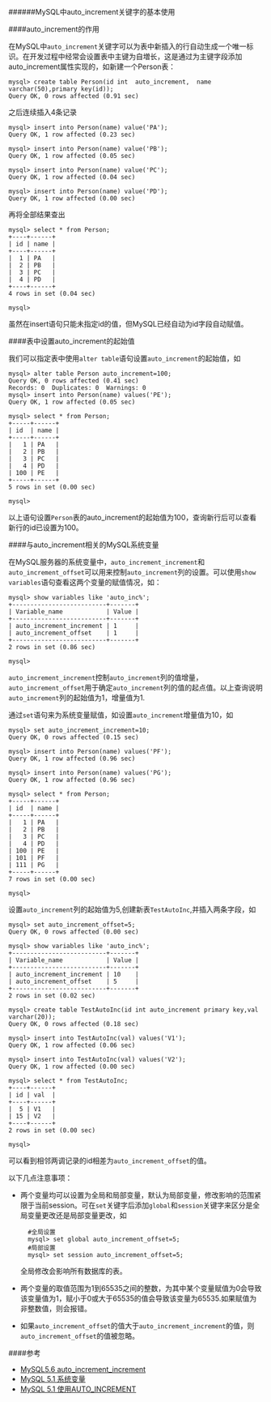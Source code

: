 ######MySQL中auto_increment关键字的基本使用

####auto_increment的作用

在MySQL中`auto_increment`关键字可以为表中新插入的行自动生成一个唯一标识。在开发过程中经常会设置表中主键为自増长，这是通过为主键字段添加auto_increment属性实现的，如新建一个Person表：

	mysql> create table Person(id int  auto_increment,	name varchar(50),primary key(id));
	Query OK, 0 rows affected (0.91 sec)

之后连续插入4条记录

	mysql> insert into Person(name) value('PA');
	Query OK, 1 row affected (0.23 sec)

	mysql> insert into Person(name) value('PB');
	Query OK, 1 row affected (0.05 sec)

	mysql> insert into Person(name) value('PC');
	Query OK, 1 row affected (0.04 sec)

	mysql> insert into Person(name) value('PD');
	Query OK, 1 row affected (0.00 sec)
 	 	
 再将全部结果查出
 
 	mysql> select * from Person;
	+----+------+
	| id | name |
	+----+------+
	|  1 | PA   |
	|  2 | PB   |
	|  3 | PC   |
	|  4 | PD   |
	+----+------+
	4 rows in set (0.04 sec)

	mysql> 
	
虽然在insert语句只能未指定id的值，但MySQL已经自动为id字段自动赋值。
 	
####表中设置auto_increment的起始值

我们可以指定表中使用`alter table`语句设置`auto_increment`的起始值，如

	mysql> alter table Person auto_increment=100;
	Query OK, 0 rows affected (0.41 sec)
	Records: 0  Duplicates: 0  Warnings: 0
	mysql> insert into Person(name) values('PE');
	Query OK, 1 row affected (0.05 sec)

	mysql> select * from Person;
	+-----+------+
	| id  | name |
	+-----+------+
	|   1 | PA   |
	|   2 | PB   |
	|   3 | PC   |
	|   4 | PD   |
	| 100 | PE   |
	+-----+------+
	5 rows in set (0.00 sec)

	mysql> 

以上语句设置`Person`表的auto_increment的起始值为100，查询新行后可以查看新行的id已设置为100。
	
####与auto_increment相关的MySQL系统变量

在MySQL服务器的系统变量中，`auto_increment_increment`和`auto_increment_offset`可以用来控制`auto_increment`列的设置。可以使用`show variables`语句查看这两个变量的赋值情况，如：

	mysql> show variables like 'auto_inc%';
	+--------------------------+-------+
	| Variable_name            | Value |
	+--------------------------+-------+
	| auto_increment_increment | 1     |
	| auto_increment_offset    | 1     |
	+--------------------------+-------+
	2 rows in set (0.86 sec)

	mysql>
	
`auto_increment_increment`控制`auto_increment`列的值增量，`auto_increment_offset`用于确定`auto_increment`列的值的起点值。以上查询说明`auto_increment`列的起始值为1，增量值为1.


通过`set`语句来为系统变量赋值，如设置`auto_increment`增量值为10，如

	mysql> set auto_increment_increment=10;
	Query OK, 0 rows affected (0.15 sec)

	mysql> insert into Person(name) values('PF');
	Query OK, 1 row affected (0.96 sec)
	
	mysql> insert into Person(name) values('PG');
	Query OK, 1 row affected (0.96 sec)

	mysql> select * from Person;
	+-----+------+
	| id  | name |
	+-----+------+
	|   1 | PA   |
	|   2 | PB   |
	|   3 | PC   |
	|   4 | PD   |
	| 100 | PE   |
	| 101 | PF   |
	| 111 | PG   |
	+-----+------+
	7 rows in set (0.00 sec)

	mysql> 

设置`auto_increment`列的起始值为5,创建新表`TestAutoInc`,并插入两条字段，如

	mysql> set auto_increment_offset=5;
	Query OK, 0 rows affected (0.00 sec)

	mysql> show variables like 'auto_inc%';
	+--------------------------+-------+
	| Variable_name            | Value |
	+--------------------------+-------+
	| auto_increment_increment | 10    |
	| auto_increment_offset    | 5     |
	+--------------------------+-------+
	2 rows in set (0.02 sec)

	mysql> create table TestAutoInc(id int auto_increment primary key,val varchar(20));
	Query OK, 0 rows affected (0.18 sec)

	mysql> insert into TestAutoInc(val) values('V1');
	Query OK, 1 row affected (0.06 sec)

	mysql> insert into TestAutoInc(val) values('V2');
	Query OK, 1 row affected (0.00 sec)

	mysql> select * from TestAutoInc;
	+----+------+
	| id | val  |
	+----+------+
	|  5 | V1   |
	| 15 | V2   |
	+----+------+
	2 rows in set (0.00 sec)
	
	mysql>

可以看到相邻两调记录的id相差为`auto_increment_offset`的值。

以下几点注意事项：

+ 两个变量均可以设置为全局和局部变量，默认为局部变量，修改影响的范围紧限于当前session。可在`set`关键字后添加`global`和`session`关键字来区分是全局变量更改还是局部变量更改，如

		#全局设置
		mysql> set global auto_increment_offset=5;
		#局部设置
		mysql> set session auto_increment_offset=5;
	
	全局修改会影响所有数据库的表。
	
+ 两个变量的取值范围为1到65535之间的整数，为其中某个变量赋值为0会导致该变量值为1，赋小于0或大于65535的值会导致该变量为65535.如果赋值为非整数值，则会报错。
+ 如果`auto_increment_offset`的值大于`auto_increment_increment`的值，则`auto_increment_offset`的值被忽略。

####参考
+ [MySQL5.6 auto_increment_increment](http://dev.mysql.com/doc/refman/5.6/en/replication-options-master.html#sysvar_auto_increment_increment)
+ [MySQL 5.1 系统变量](http://dev.mysql.com/doc/refman/5.1/zh/language-structure.html#system-variables)
+ [MySQL 5.1 使用AUTO_INCREMENT](http://dev.mysql.com/doc/refman/5.1/zh/tutorial.html#example-auto-increment)
